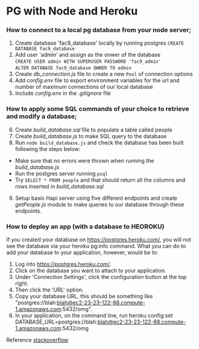 # PG with Node and Heroku

### How to connect to a local pg database from your node server;
1. Create database 'fac9_database' locally by running postgres
  `CREATE DATABASE fac9_database`
2. Add user 'admin' and assign as the onwer of the database  
  `CREATE USER admin WITH SUPERUSER PASSWORD 'fac9_admin'`  
  `ALTER DATABASE fac9_database OWNER TO admin`
3. Create *db_connection.js* file to create a new `Pool` of connection options
4. Add *config.env* file to export environment variables for the url and number of maximum connections of our local database
5. Include *config.env* in the *.gitignore* file


### How to apply some SQL commands of your choice to retrieve and modify a database;

6. Create *build_database.sql* file to populate a table called people
7. Create *build_database.js* to make SQL query to the database
8. Run `node build_database.js` and check the database has been built following the steps below:
  - Make sure that no errors were thrown when running the *build_database.js*
  - Run the postgres server running `psql`
  - Try `SELECT * FROM people` and that should return all the columns and rows inserted in *build_database.sql*
9. Setup basic Hapi server using five different endpoints and create *getPeople.js* module to make queries to our database through these endpoints.

### How to deploy an app (with a database to HEOROKU)

If you created your database on https://postgres.heroku.com/, you will not see the database via your heroku pg:info command. What you can do to add your database to your application, however, would be to:

1. Log into https://postgres.heroku.com/.
2. Click on the database you want to attach to your application.
3. Under 'Connection Settings', click the configuration button at the top right.
4. Then click the 'URL' option.
5. Copy your database URL, this should be something like "postgres://blah:blah@ec2-23-23-122-88.compute-1.amazonaws.com:5432/omg".
6. In your application, on the command line, run heroku config:set DATABASE_URL=postgres://blah:blah@ec2-23-23-122-88.compute-1.amazonaws.com:5432/omg

Reference [stackoverflow](http://stackoverflow.com/questions/11700602/how-can-i-attach-a-database-to-an-app-in-heroku)
